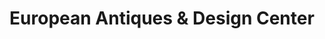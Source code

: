 ---
title: "European Antiques & Design Center"
url: /bryn-athyn/european-antiques-and-design-center/
shop: antiques
---